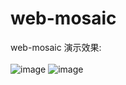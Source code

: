 # web-mosaic
web-mosaic
演示效果:<br/><br/>
![image](https://github.com/shaoting0730/frontEnd-learn/blob/master/web-mosaic/images/userImg.png) 
![image](https://github.com/shaoting0730/frontEnd-learn/blob/master/web-mosaic/images/result.gif) 
